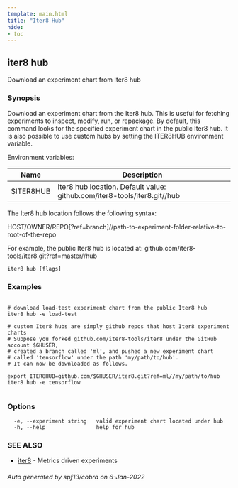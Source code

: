 ```yaml
---
template: main.html
title: "Iter8 Hub"
hide:
- toc
---
```


## iter8 hub

Download an experiment chart from Iter8 hub

### Synopsis


Download an experiment chart from the Iter8 hub. 
This is useful for fetching experiments to inspect, modify, run, or repackage. 
By default, this command looks for the specified experiment chart in the public Iter8 hub. 
It is also possible to use custom hubs by setting the ITER8HUB environment variable.

Environment variables:

| Name               | Description |
|--------------------| ------------|
| $ITER8HUB          | Iter8 hub location. Default value: github.com/iter8-tools/iter8.git//hub |

The Iter8 hub location follows the following syntax:

HOST/OWNER/REPO[?ref=branch]//path-to-experiment-folder-relative-to-root-of-the-repo

For example, the public Iter8 hub is located at:
github.com/iter8-tools/iter8.git?ref=master//hub


```
iter8 hub [flags]
```

### Examples

```

# download load-test experiment chart from the public Iter8 hub
iter8 hub -e load-test

# custom Iter8 hubs are simply github repos that host Iter8 experiment charts
# Suppose you forked github.com/iter8-tools/iter8 under the GitHub account $GHUSER,
# created a branch called 'ml', and pushed a new experiment chart 
# called 'tensorflow' under the path 'my/path/to/hub'. 
# It can now be downloaded as follows.

export ITER8HUB=github.com/$GHUSER/iter8.git?ref=ml//my/path/to/hub
iter8 hub -e tensorflow
	
```

### Options

```
  -e, --experiment string   valid experiment chart located under hub
  -h, --help                help for hub
```

### SEE ALSO

* [iter8](iter8.md)	 - Metrics driven experiments

###### Auto generated by spf13/cobra on 6-Jan-2022
